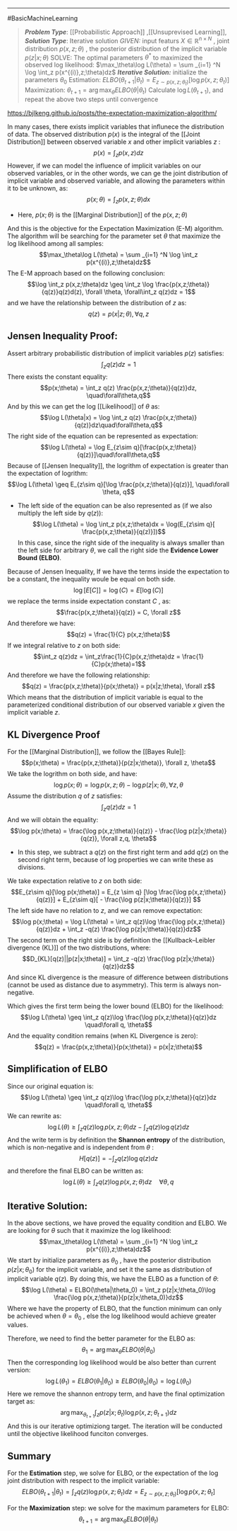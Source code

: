 ----
#BasicMachineLearning 
> ***Problem Type***: [[Probabilistic Approach]] ,[[Unsuprevised Learning]], 
> ***Solution Type***: Iterative solution
> *GIVEN:* input featurs $X \in \mathbb{R}^{n \times N}$ , joint distribution $p(x,z;\theta)$ , the posterior distribution of the implicit variable $p(z|x;\theta)$
> SOLVE: The optimal parameters $\theta^*$  to maximized the observed log likelihood:
> $\max_\theta\log L(\theta) = \sum _{i=1} ^N \log \int_z p(x^{(i)},z;\theta)dz$
> ***Iterative Solution:*** 
> initialize the parameters $\theta_0$ 
> Estimation: $ELBO(\theta_{t+1}|\theta_t) = E_{z\sim p(x,z;\theta_t)}[\log p(x,z;\theta_t)]$ 
> Maximization: $\theta_{t+1}= \arg \max_{\theta} ELBO(\theta|\theta_t)$
> Calculate $\log L(\theta_{t+1})$, and repeat the above two steps until convergence 

https://bjlkeng.github.io/posts/the-expectation-maximization-algorithm/

In many cases, there exists implicit variables that influnece the distribution of data. The observed distribution $p(x)$ is the integral of the [[Joint Distribution]] between observed variable $x$ and other implicit variables $z$ :
$$p(x) = \int_z p(x,z)dz$$
However, if we can model the influence of implicit variables on our observed variables, or in the other words, we can ge the joint distribution of implicit variable and observed variable, and allowing the parameters within it to be unknown, as:
$$p(x;\theta) = \int_z p(x,z;\theta)dx$$
- Here, $p(x;\theta)$ is the [[Marginal Distribution]] of the $p(x,z;\theta)$

And this is the objective for the Expectation Maximization (E-M) algorithm. The algorithm will be searching for the parameter set $\theta$ that maximize the log likelihood among all samples:
$$\max_\theta\log L(\theta) = \sum _{i=1} ^N \log \int_z p(x^{(i)},z;\theta)dz$$
The E-M approach based on the following conclusion:
$$\log \int_z p(x,z;\theta)dz \geq \int_z \log \frac{p(x,z;\theta)}{q(z)}q(z)d(z), \forall \theta, \forall\int_z q(z)dz = 1$$
and we have the relationship between the distribution of $z$ as:
$$q(z)= p(x|z;\theta), \forall q, z$$

## Jensen Inequality Proof:

Assert arbitrary probabilistic distribution of implicit variables $p(z)$ satisfies:
$$\int_z q(z) dz= 1$$
There exists the constant equality:
$$p(x;\theta) = \int_z q(z) \frac{p(x,z;\theta)}{q(z)}dz, \quad\forall\theta,q$$
And by this we can get the log [[Likelihood]] of $\theta$ as:
$$\log L(\theta|x) = \log \int_z q(z) \frac{p(x,z;\theta)}{q(z)}dz\quad\forall\theta,q$$
The right side of the equation can be represented as expectation:
$$\log L(\theta) = \log E_{z\sim q}[\frac{p(x,z;\theta)}{q(z)}]\quad\forall\theta,q$$
Because of [[Jensen Inequality]], the logrithm of expectation is greater than the expectation of logrithm:
$$\log L(\theta) \geq E_{z\sim q}[\log \frac{p(x,z;\theta)}{q(z)}], \quad\forall \theta, q$$
- The left side of the equation can be also represented as (if we also multiply the left side by $q(z)$):
$$\log L(\theta) = \log \int_z p(x,z;\theta)dx = \log(E_{z\sim q}[ \frac{p(x,z;\theta)}{q(z)}])$$
In this case, since the right side of the inequality is always smaller than the left side for arbitrary $\theta$, we call the right side the **Evidence Lower Bound (ELBO)**.

Because of Jensen Inequality, If we have the terms inside the expectation to be a constant, the inequality woule be equal on both side. 
$$\log[E[C]] = \log(C) = E[\log(C)]$$
we replace the terms inside expectation constant $C$ , as:
$$\frac{p(x,z;\theta)}{q(z)} = C, \forall z$$
And therefore we have:
$$q(z) = \frac{1}{C} p(x,z;\theta)$$
If we integral relative to $z$ on both side:
$$\int_z q(z)dz = \int_z\frac{1}{C}p(x,z;\theta)dz = \frac{1}{C}p(x;\theta)=1$$
And therefore we have the following relationship:
$$q(z) = \frac{p(x,z;\theta)}{p(x;\theta)} = p(x|z;\theta), \forall z$$
Which means that the distribution of implicit variable is equal to the parameterized conditional distribution  of our observed variable $x$ given the implicit variable $z$.

## KL Divergence Proof

For the [[Marginal Distribution]], we follow the [[Bayes Rule]]:
$$p(x;\theta) = \frac{p(x,z;\theta)}{p(z|x;\theta)}, \forall z, \theta$$
We take the logrithm on both side, and have:
$$\log p(x;\theta) = \log p(x,z;\theta) - \log p(z|x;\theta), \forall z, \theta$$
Assume the distribution $q$ of $z$ satisfies:
$$\int_z q(z)dz = 1$$
And we will obtain the equality:
$$\log p(x;\theta) = \frac{\log p(x,z;\theta)}{q(z)} - \frac{\log p(z|x;\theta)}{q(z)}, \forall z,q, \theta$$
- In this step, we subtract a $q(z)$ on the first right term and add $q(z)$ on the second right term, because of log properties we can write these as divisions.

We take expectation relative to $z$ on both side:
$$E_{z\sim q}[\log p(x;\theta)] = E_{z \sim q} [\log \frac{\log p(x,z;\theta)}{q(z)}] + E_{z\sim q}[ - \frac{\log p(z|x;\theta)}{q(z)}] $$
The left side have no relation to $z$, and we can remove expectation:
$$\log p(x;\theta) = \log L(\theta) = \int_z q(z)\log \frac{\log p(x,z;\theta)}{q(z)}dz + \int_z -q(z)  \frac{\log p(z|x;\theta)}{q(z)}dz$$
The second term on the right side is by definition the [[Kullback–Leibler divergence (KL)]] of the two distributions, where:
$$D_{KL}[q(z)||p(z|x;\theta)] = \int_z -q(z)  \frac{\log p(z|x;\theta)}{q(z)}dz$$
And since KL divergence is the measure of difference between distributions (cannot be used as distance due to asymmetry).  This term is always non-negative.

Which gives the first term being the lower bound (ELBO) for the likelihood:
$$\log L(\theta) \geq \int_z q(z)\log \frac{\log p(x,z;\theta)}{q(z)}dz \quad\forall q, \theta$$
And the equality condition remains (when KL Divergence is zero):
$$q(z) = \frac{p(x,z;\theta)}{p(x;\theta)} = p(x|z;\theta)$$
## Simplification of ELBO

Since our original equation is:
$$\log L(\theta) \geq \int_z q(z)\log \frac{\log p(x,z;\theta)}{q(z)}dz \quad\forall q, \theta$$
We can rewrite as:
$$\log L(\theta) \geq \int_z q(z)\log p(x,z;\theta)dz - \int_zq(z)\log q(z)dz$$
And the write term is by definition the **Shannon entropy** of the distribution, which is non-negative and is independent from $\theta$ :
$$H[q(z)] =- \int_zq(z)\log q(z)dz $$
and therefore the final ELBO can be written as:
$$\log L(\theta) \geq \int_z q(z)\log p(x,z;\theta)dz\quad\forall\theta, q$$
## Iterative Solution:

In the above sections, we have proved the equality condition and ELBO. 
We are looking for $\theta$ such that it maximize the log likelihood:
$$\max_\theta\log L(\theta) = \sum _{i=1} ^N \log \int_z p(x^{(i)},z;\theta)dz$$
We start by initialize parameters as $\theta_0$ , have the posterior distribution $p(z|x;\theta_0)$ for the implicit variable, and set it the same as distribution of implicit variable $q(z)$. By doing this, we have the ELBO as a function of $\theta$:
$$\log L(\theta) = ELBO(\theta|\theta_0) = \int_z p(z|x;\theta_0)\log \frac{\log p(x,z;\theta)}{p(z|x;\theta_0)}dz$$
Where we have the property of ELBO, that the function minimum can only be achieved when $\theta = \theta_0$ , else the log likelihood would achieve greater values. 

Therefore, we need to find the better parameter for the ELBO as:
$$\theta_1 = \arg \max_\theta ELBO(\theta|\theta_0)$$
Then the corresponding log likelihood would be also better than current version:
$$\log L(\theta_1) = ELBO(\theta_1|\theta_0) \geq ELBO(\theta_0|\theta_0) = \log L(\theta_0)$$
Here we remove the shannon entropy term, and have the final optimization target as:
$$\arg \max_{\theta_{t+1}} \int_z p(z|x;\theta_t)\log p(x,z;\theta_{t+1})dz$$
And this is our iterative optimiziong target. The iteration will be conducted until the objective likelihood funciton converges. 

## Summary

For the **Estimation** step, we solve for ELBO, or the expectation of the log joint distribution with respect to the implicit variable:
$$ELBO(\theta_{t+1}|\theta_t) =  \int_z q(z)\log p(x,z;\theta_t)dz = E_{z\sim p(x,z;\theta_t)}[\log p(x,z;\theta_t]$$

For the **Maximization** step: we solve for the maximum parameters for ELBO:
$$\theta_{t+1}= \arg \max_{\theta} ELBO(\theta|\theta_t)$$
